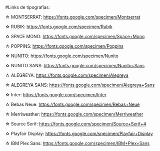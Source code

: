 #Links de tipografías:

☆ MONTSERRAT: https://fonts.google.com/specimen/Montserrat

☆ RUBIK:  https://fonts.google.com/specimen/Rubik

☆ SPACE MONO: https://fonts.google.com/specimen/Space+Mono

☆ POPPINS: https://fonts.google.com/specimen/Poppins

☆ NUNITO: https://fonts.google.com/specimen/Nunito

☆ NUNITO SANS: https://fonts.google.com/specimen/Nunito+Sans

☆ ALEGREYA: https://fonts.google.com/specimen/Alegreya

☆ ALEGREYA SANS: https://fonts.google.com/specimen/Alegreya+Sans

☆ Inter: https://fonts.google.com/specimen/Inter

☆ Bebas Neue: https://fonts.google.com/specimen/Bebas+Neue

☆ Merriweather: https://fonts.google.com/specimen/Merriweather

☆ Source Serif: https://fonts.google.com/specimen/Source+Serif+4

☆ Playfair Display: https://fonts.google.com/specimen/Playfair+Display

☆ IBM Plex Sans: https://fonts.google.com/specimen/IBM+Plex+Sans
